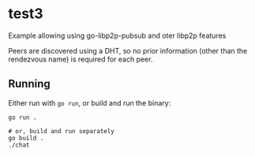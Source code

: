 # test3

Example allowing using go-libp2p-pubsub and oter libp2p features

Peers are discovered using a DHT, so no prior information (other than the rendezvous name) is required for each peer.

## Running

Either run with `go run`, or build and run the binary:

```shell
go run .

# or, build and run separately
go build .
./chat
```
 